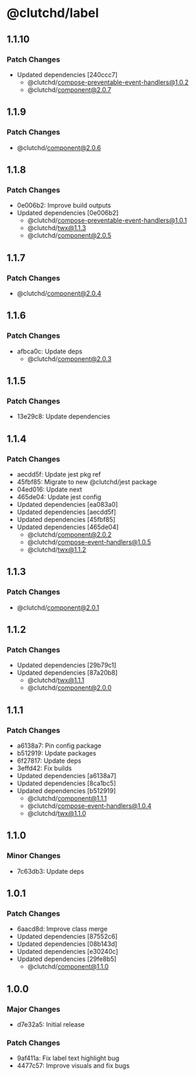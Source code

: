 # @clutchd/label

## 1.1.10

### Patch Changes

- Updated dependencies [240ccc7]
  - @clutchd/compose-preventable-event-handlers@1.0.2
  - @clutchd/component@2.0.7

## 1.1.9

### Patch Changes

- @clutchd/component@2.0.6

## 1.1.8

### Patch Changes

- 0e006b2: Improve build outputs
- Updated dependencies [0e006b2]
  - @clutchd/compose-preventable-event-handlers@1.0.1
  - @clutchd/twx@1.1.3
  - @clutchd/component@2.0.5

## 1.1.7

### Patch Changes

- @clutchd/component@2.0.4

## 1.1.6

### Patch Changes

- afbca0c: Update deps
  - @clutchd/component@2.0.3

## 1.1.5

### Patch Changes

- 13e29c8: Update dependencies

## 1.1.4

### Patch Changes

- aecdd5f: Update jest pkg ref
- 45fbf85: Migrate to new @clutchd/jest package
- 04ed016: Update next
- 465de04: Update jest config
- Updated dependencies [ea083a0]
- Updated dependencies [aecdd5f]
- Updated dependencies [45fbf85]
- Updated dependencies [465de04]
  - @clutchd/component@2.0.2
  - @clutchd/compose-event-handlers@1.0.5
  - @clutchd/twx@1.1.2

## 1.1.3

### Patch Changes

- @clutchd/component@2.0.1

## 1.1.2

### Patch Changes

- Updated dependencies [29b79c1]
- Updated dependencies [87a20b8]
  - @clutchd/twx@1.1.1
  - @clutchd/component@2.0.0

## 1.1.1

### Patch Changes

- a6138a7: Pin config package
- b512919: Update packages
- 6f27817: Update deps
- 3effd42: Fix builds
- Updated dependencies [a6138a7]
- Updated dependencies [8ca1bc5]
- Updated dependencies [b512919]
  - @clutchd/component@1.1.1
  - @clutchd/compose-event-handlers@1.0.4
  - @clutchd/twx@1.1.0

## 1.1.0

### Minor Changes

- 7c63db3: Update deps

## 1.0.1

### Patch Changes

- 6aacd8d: Improve class merge
- Updated dependencies [87552c6]
- Updated dependencies [08b143d]
- Updated dependencies [e30240c]
- Updated dependencies [29fe8b5]
  - @clutchd/component@1.1.0

## 1.0.0

### Major Changes

- d7e32a5: Initial release

### Patch Changes

- 9af411a: Fix label text highlight bug
- 4477c57: Improve visuals and fix bugs
